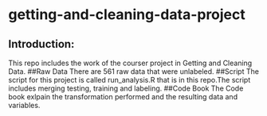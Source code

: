 # getting-and-cleaning-data-project
## Introduction:
This repo includes the work of the courser project in Getting and Cleaning Data.
##Raw Data
There are 561 raw data that were unlabeled.
##Script
The script for this project is called run_analysis.R that is in this repo.The script includes merging testing, training and labeling.
##Code Book
The Code book exlpain the transformation performed and the resulting data and variables.
